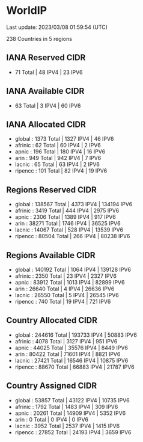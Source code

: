 # WorldIP

Last update: 2023/03/08 01:59:54 (UTC)

238 Countries in 5 regions

## IANA Reserved CIDR

- 71 Total | 48 IPV4 | 23 IPV6

## IANA Available CIDR

- 63 Total | 3 IPV4 | 60 IPV6

## IANA Allocated CIDR

- global : 1373 Total | 1327 IPV4 | 46 IPV6
- afrinic : 62 Total | 60 IPV4 | 2 IPV6
- apnic : 196 Total | 180 IPV4 | 16 IPV6
- arin : 949 Total | 942 IPV4 | 7 IPV6
- lacnic : 65 Total | 63 IPV4 | 2 IPV6
- ripencc : 101 Total | 82 IPV4 | 19 IPV6

## Regions Reserved CIDR

- global : 138567 Total | 4373 IPV4 | 134194 IPV6
- afrinic : 3419 Total | 444 IPV4 | 2975 IPV6
- apnic : 2306 Total | 1389 IPV4 | 917 IPV6
- arin : 38271 Total | 1746 IPV4 | 36525 IPV6
- lacnic : 14067 Total | 528 IPV4 | 13539 IPV6
- ripencc : 80504 Total | 266 IPV4 | 80238 IPV6

## Regions Available CIDR

- global : 140192 Total | 1064 IPV4 | 139128 IPV6
- afrinic : 2350 Total | 23 IPV4 | 2327 IPV6
- apnic : 83912 Total | 1013 IPV4 | 82899 IPV6
- arin : 26640 Total | 4 IPV4 | 26636 IPV6
- lacnic : 26550 Total | 5 IPV4 | 26545 IPV6
- ripencc : 740 Total | 19 IPV4 | 721 IPV6

## Country Allocated CIDR

- global : 244616 Total | 193733 IPV4 | 50883 IPV6
- afrinic : 4078 Total | 3127 IPV4 | 951 IPV6
- apnic : 44025 Total | 35576 IPV4 | 8449 IPV6
- arin : 80422 Total | 71601 IPV4 | 8821 IPV6
- lacnic : 27421 Total | 16546 IPV4 | 10875 IPV6
- ripencc : 88670 Total | 66883 IPV4 | 21787 IPV6

## Country Assigned CIDR

- global : 53857 Total | 43122 IPV4 | 10735 IPV6
- afrinic : 1792 Total | 1483 IPV4 | 309 IPV6
- apnic : 20261 Total | 14909 IPV4 | 5352 IPV6
- arin : 0 Total | 0 IPV4 | 0 IPV6
- lacnic : 3952 Total | 2537 IPV4 | 1415 IPV6
- ripencc : 27852 Total | 24193 IPV4 | 3659 IPV6
